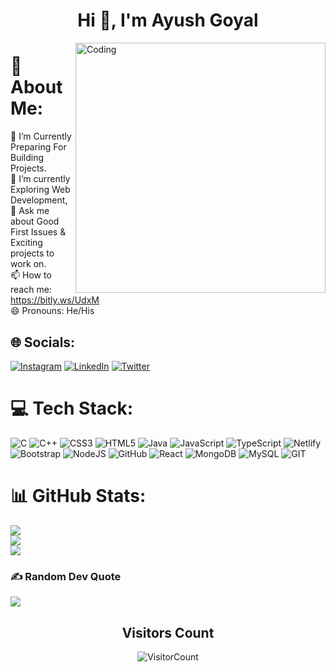 <h1 align="center">Hi 👋, I'm Ayush Goyal</h1>
<img align="right" alt="Coding" width="400" src="https://miro.medium.com/v2/resize:fit:1400/1*KlNlGjWBb0mScNgnX9Uxjw.gif">


# 💫 About Me:
🔭 I’m Currently Preparing For Building Projects.<br>🌱 I’m currently Exploring Web Development,<br>💬 Ask me about Good First Issues & Exciting projects to work on.<br>📫 How to reach me: https://bitly.ws/UdxM<br>😄 Pronouns: He/His


## 🌐 Socials:
[![Instagram](https://img.shields.io/badge/Instagram-%23E4405F.svg?logo=Instagram&logoColor=white)](https://instagram.com/ayush_goyal_73) [![LinkedIn](https://img.shields.io/badge/LinkedIn-%230077B5.svg?logo=linkedin&logoColor=white)](https://linkedin.com/in/ayushgoyal73) [![Twitter](https://img.shields.io/badge/Twitter-%231DA1F2.svg?logo=Twitter&logoColor=white)](https://twitter.com/Ayush122112) 

# 💻 Tech Stack:
![C](https://img.shields.io/badge/c-%2300599C.svg?style=plastic&logo=c&logoColor=white) ![C++](https://img.shields.io/badge/c++-%2300599C.svg?style=plastic&logo=c%2B%2B&logoColor=white) ![CSS3](https://img.shields.io/badge/css3-%231572B6.svg?style=plastic&logo=css3&logoColor=white) ![HTML5](https://img.shields.io/badge/html5-%23E34F26.svg?style=plastic&logo=html5&logoColor=white) ![Java](https://img.shields.io/badge/java-%23ED8B00.svg?style=plastic&logo=java&logoColor=white) ![JavaScript](https://img.shields.io/badge/javascript-%23323330.svg?style=plastic&logo=javascript&logoColor=%23F7DF1E) ![TypeScript](https://img.shields.io/badge/typescript-%23007ACC.svg?style=plastic&logo=typescript&logoColor=white) ![Netlify](https://img.shields.io/badge/netlify-%23000000.svg?style=plastic&logo=netlify&logoColor=#00C7B7) ![Bootstrap](https://img.shields.io/badge/bootstrap-%23563D7C.svg?style=plastic&logo=bootstrap&logoColor=white) ![NodeJS](https://img.shields.io/badge/node.js-6DA55F?style=plastic&logo=node.js&logoColor=white) ![GitHub](https://img.shields.io/badge/GitHub-%23121011.svg?style=plastic&logo=github&logoColor=white)  ![React](https://img.shields.io/badge/react-%2320232a.svg?style=plastic&logo=react&logoColor=%2361DAFB) ![MongoDB](https://img.shields.io/badge/MongoDB-%234ea94b.svg?style=plastic&logo=mongodb&logoColor=white) ![MySQL](https://img.shields.io/badge/mysql-%2300f.svg?style=plastic&logo=mysql&logoColor=white) ![GIT](https://img.shields.io/badge/Git-fc6d26?style=plastic&logo=git&logoColor=white) 

# 📊 GitHub Stats:
![](https://github-readme-stats.vercel.app/api?username=ayushgoyal73&theme=blue-green&hide_border=false&include_all_commits=true&count_private=true)<br/>
![](https://github-readme-streak-stats.herokuapp.com/?user=ayushgoyal73&theme=blue-green&hide_border=false)<br/>
![](https://github-readme-stats.vercel.app/api/top-langs/?username=ayushgoyal73&theme=blue-green&hide_border=false&include_all_commits=true&count_private=true&layout=compact)

<!-- ## 🏆 GitHub Trophies
![](https://github-profile-trophy.vercel.app/?username=ayushgoyal73&theme=darkhub&no-frame=false&no-bg=true&margin-w=4)
-->

### ✍️ Random Dev Quote
![](https://quotes-github-readme.vercel.app/api?type=horizontal&theme=radical)




<p>
    <h2 align="center">Visitors Count</h2>
    <p align="center">
      <img src="https://profile-counter.glitch.me/{ayushgoyal73}/count.svg" alt="VisitorCount">
    </p>
</p>

<!-- Proudly created with GPRM ( https://gprm.itsvg.in ) -->

